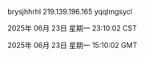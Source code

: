 brysjhhrhl 219.139.196.165 yqqlmgsycl

2025年 06月 23日 星期一 23:10:02 CST

2025年 06月 23日 星期一 15:10:02 GMT

